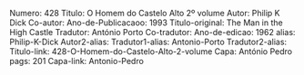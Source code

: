 Numero: 428
Titulo: O Homem do Castelo Alto 2º volume
Autor: Philip K Dick
Co-autor: 
Ano-de-Publicacaoo: 1993
Titulo-original: The Man in the High Castle
Tradutor: António Porto
Co-tradutor: 
Ano-de-edicao: 1962
alias: Philip-K-Dick
Autor2-alias: 
Tradutor1-alias: Antonio-Porto
Tradutor2-alias: 
Titulo-link: 428-O-Homem-do-Castelo-Alto-2-volume
Capa: António Pedro
pags: 201
Capa-link: Antonio-Pedro